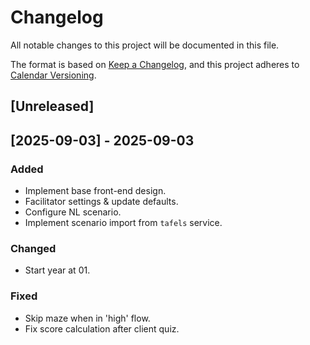 # Changelog

All notable changes to this project will be documented in this file.

The format is based on [Keep a Changelog](https://keepachangelog.com/en/1.1.0/),
and this project adheres to [Calendar Versioning](https://calver.org/#scheme).

## [Unreleased]

## [2025-09-03] - 2025-09-03

### Added
- Implement base front-end design.
- Facilitator settings & update defaults.
- Configure NL scenario.
- Implement scenario import from `tafels` service.


### Changed
- Start year at 01.


### Fixed
- Skip maze when in 'high' flow.
- Fix score calculation after client quiz.
